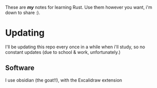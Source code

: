 
These are ***my*** notes for learning Rust. Use them however you want, i'm down to share :).

# Updating

I'll be updating this repo every once in a while when i'll study, so no constant updates (due to school & work, unfortunately.)

## Software

I use obsidian (the goat!!), with the Excalidraw extension
